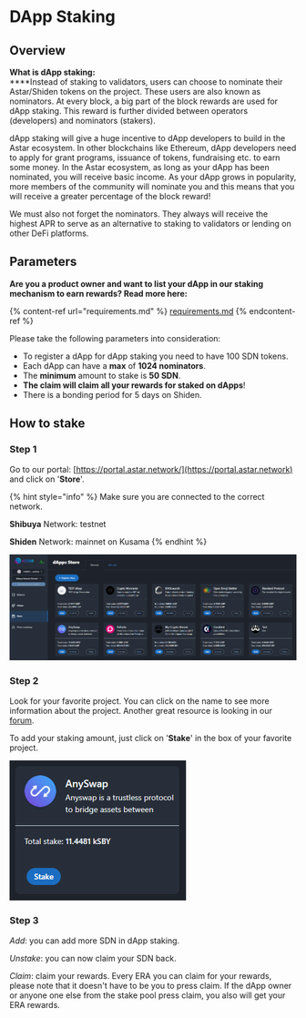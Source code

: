 # DApp Staking

## Overview

**What is dApp staking:**\
****Instead of staking to validators, users can choose to nominate their Astar/Shiden tokens on the project. These users are also known as nominators. At every block, a big part of the block rewards are used for dApp staking. This reward is further divided between operators (developers) and nominators (stakers).

dApp staking will give a huge incentive to dApp developers to build in the Astar ecosystem. In other blockchains like Ethereum, dApp developers need to apply for grant programs, issuance of tokens, fundraising etc. to earn some money. In the Astar ecosystem, as long as your dApp has been nominated, you will receive basic income. As your dApp grows in popularity, more members of the community will nominate you and this means that you will receive a greater percentage of the block reward!

We must also not forget the nominators. They always will receive the highest APR to serve as an alternative to staking to validators or lending on other DeFi platforms.

## Parameters

**Are you a product owner and want to list your dApp in our staking mechanism to earn rewards? Read more here:**

{% content-ref url="requirements.md" %}
[requirements.md](requirements.md)
{% endcontent-ref %}

Please take the following parameters into consideration:&#x20;

* To register a dApp for dApp staking you need to have 100 SDN tokens.
* Each dApp can have a **max** of **1024 nominators**.
* The **minimum** amount to stake is **50 SDN**.
* **The claim will claim all your rewards for staked on dApps**!
* There is a bonding period for 5 days on Shiden.

## How to stake

### Step 1

Go to our portal: [https://portal.astar.network/](https://portal.astar.network) and click on '**Store**'.

{% hint style="info" %}
Make sure you are connected to the correct network.

**Shibuya** Network: testnet

**Shiden** Network: mainnet on Kusama
{% endhint %}

![](<../../.gitbook/assets/03 (1).PNG>)

### Step 2

Look for your favorite project. You can click on the name to see more information about the project. Another great resource is looking in our [forum](https://forum.astar.network).

To add your staking amount, just click on '**Stake**' in the box of your favorite project.

![](<../../.gitbook/assets/04 (1).PNG>)

### Step 3

_Add_: you can add more SDN in dApp staking.

_Unstake_: you can now claim your SDN back.

_Claim_: claim your rewards. Every ERA you can claim for your rewards, please note that it doesn't have to be you to press claim. If the dApp owner or anyone one else from the stake pool press claim, you also will get your ERA rewards.

